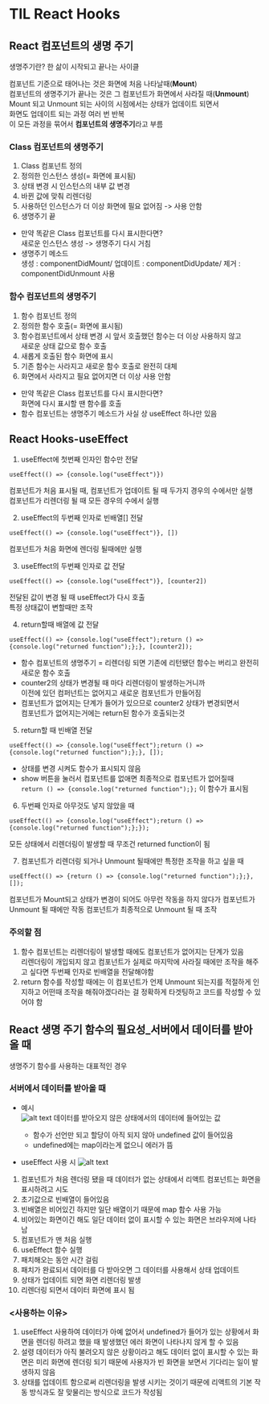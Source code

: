 # TIL React Hooks
## React 컴포넌트의 생명 주기
생명주기란? 한 삶이 시작되고 끝나는 사이클

컴포넌트 기준으로 태어나는 것은 화면에 처음 나타날때(**Mount**)  
컴포넌트의 생명주기가 끝나는 것은 그 컴포넌트가 화면에서 사라질 때(**Unmount**)  
Mount 되고 Unmount 되는 사이의 시점에서는 상태가 업데이트 되면서   
화면도 업데이트 되는 과정 여러 번 반복   
이 모든 과정을 묶어서 **컴포넌트의 생명주기**라고 부름

### Class 컴포넌트의 생명주기
1. Class 컴포넌트 정의
2. 정의한 인스턴스 생성(= 화면에 표시됨)
3. 상태 변경 시 인스턴스의 내부 값 변경
4. 바뀐 값에 맞춰 리렌더링
5. 사용하던 인스턴스가 더 이상 화면에 필요 없어짐 -> 사용 안함
6. 생명주기 끝
* 만약 똑같은 Class 컴포넌트를 다시 표시한다면?  
새로운 인스턴스 생성 -> 생명주기 다시 거침
* 생명주기 메소드   
생성 : componentDidMount/ 업데이트 : componentDidUpdate/ 제거 : componentDidUnmount 사용

### 함수 컴포넌트의 생명주기
1. 함수 컴포넌트 정의
2. 정의한 함수 호출(= 화면에 표시됨)
3. 함수컴포넌트에서 상태 변경 시 앞서 호출했던 함수는 더 이상 사용하지 않고   
새로운 상태 값으로 함수 호출
4. 새롭게 호출된 함수 화면에 표시 
5. 기존 함수는 사라지고 새로운 함수 호출로 완전히 대체
6. 화면에서 사라지고 필요 없어지면 더 이상 사용 안함
* 만약 똑같은 Class 컴포넌트를 다시 표시한다면?  
  화면에 다시 표시할 땐 함수를 호출
* 함수 컴포넌트는 생명주기 메소드가 사실 상 useEffect 하나만 있음

## React Hooks-useEffect
1. useEffect에 첫번째 인자인 함수만 전달
```
useEffect(() => {console.log("useEffect")})
```
컴포넌트가 처음 표시될 때, 컴포넌트가 업데이트 될 때 두가지 경우의 수에서만 실행  
컴포넌트가 리렌더링 될 때 모든 경우의 수에서 실행

2. useEffect의 두번째 인자로 빈배열[] 전달
```
useEffect(() => {console.log("useEffect")}, [])
```
컴포넌트가 처음 화면에 렌더링 될때에만 실행

3. useEffect의 두번째 인자로 값 전달
```
useEffect(() => {console.log("useEffect")}, [counter2])
```
전달된 값이 변경 될 때 useEffect가 다시 호출   
특정 상태값이 변할때만 조작

4. return할때 배열에 값 전달
```
useEffect(() => {console.log("useEffect");return () => {console.log("returned function");};}, [counter2]);
```
* 함수 컴포넌트의 생명주기 = 리렌더링 되면 기존에 리턴됐던 함수는 버리고 완전히 새로운 함수 호출
* counter2의 상태가 변경될 때 마다 리렌더링이 발생하는거니까  
이전에 있던 컴퍼넌트는 없어지고 새로운 컴포넌트가 만들어짐
* 컴포넌트가 없어지는 단계가 들어가 있으므로 counter2 상태가 변경되면서   
컴포넌트가 없어지는거에는 return된 함수가 호출되는것

5. return할 때 빈배열 전달
``` 
useEffect(() => {console.log("useEffect");return () => {console.log("returned function");};}, []);
```

* 상태를 변경 시켜도 함수가 표시되지 않음
* show 버튼을 눌러서 컴포넌트를 없애면 최종적으로 컴포넌트가 없어질때  
```return () => {console.log("returned function");};``` 이 함수가 표시됨

6. 두번째 인자로 아무것도 넣지 않았을 때
```
useEffect(() => {console.log("useEffect");return () => {console.log("returned function");};});
```
모든 상태에서 리렌더링이 발생할 때 무조건 returned function이 됨

7. 컴포넌트가 리렌더링 되거나 Unmount 될때에만 특정한 조작을 하고 싶을 때
```
useEffect(() => {return () => {console.log("returned function");};}, []);
```
컴포넌트가 Mount되고 상태가 변경이 되어도 아무런 작동을 하지 않다가 컴포넌트가 Unmount 될 때에만 작동
컴포넌트가 최종적으로 Unmount 될 때 조작

### 주의할 점
1. 함수 컴포넌트는 리렌더링이 발생할 때에도 컴포넌트가 없어지는 단계가 있음  
리렌더링이 개입되지 않고 컴포넌트가 실제로 마지막에 사라질 때에만 조작을 해주고 싶다면 두번째 인자로 빈배열을 전달해야함  
2. return 함수를 작성할 때에는 이 컴포넌트가 언제 Unmount 되는지를 적절하게 인지하고 어떤때 조작을 해줘야겠다라는 걸 정확하게 타겟팅하고 코드를 작성할 수 있어야 함

## React 생명 주기 함수의 필요성_서버에서 데이터를 받아올 때
생명주기 함수를 사용하는 대표적인 경우
### 서버에서 데이터를 받아올 때
* 예시  
![alt text](image-2.png)
데이터를 받아오지 않은 상태에서의 데이터에 들어있는 값
	* 함수가 선언만 되고 할당이 아직 되지 않아 undefined 값이 들어있음
    * undefined에는 map이라는게 없으니 에러가 뜸

* useEffect 사용 시
![alt text](image-3.png)

1. 컴포넌트가 처음 렌더링 됐을 때 데이터가 없는 상태에서 리액트 컴포넌트는 화면을 표시하려고 시도
2. 초기값으로 빈배열이 들어있음
3. 빈배열은 비어있긴 하지만 일단 배열이기 때문에 map 함수 사용 가능
4. 비어있는 화면이긴 해도 일단 데이터 없이 표시할 수 있는 화면은 브라우저에 나타남 
5. 컴포넌트가 맨 처음 실행
6. useEffect 함수 실행
7. 패치해오는 동안 시간 걸림
8. 패치가 완료되서 데이터를 다 받아오면 그 데이터를 사용해서 상태 업데이트
9. 상태가 업데이트 되면 화면 리렌더링 발생 
10. 리렌더링 되면서 데이터 화면에 표시 됨
### <사용하는 이유>
1.	useEffect 사용하여 데이터가 아예 없어서 undefined가 들어가 있는 상황에서 화면을 렌더링 하려고 했을 때 발생했던 에러 화면이 나타나지 않게 할 수 있음
2.	설령 데이터가 아직 불려오지 않은 상황이라고 해도 데이터 없이 표시할 수 있는 화면은 미리 화면에 렌더링 되기 때문에 사용자가 빈 화면을 보면서 기다리는 일이 발생하지 않음
3.	상태를 업데이트 함으로써 리렌더링을 발생 시키는 것이기 때문에 리액트의 기본 작동 방식과도 잘 맞물리는 방식으로 코드가 작성됨


